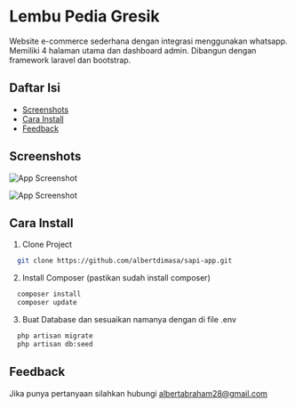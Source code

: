 
# Lembu Pedia Gresik

Website e-commerce sederhana dengan integrasi
menggunakan whatsapp. Memiliki 4 halaman utama
dan dashboard admin. Dibangun dengan framework 
laravel dan bootstrap.
## Daftar Isi

 - [Screenshots](#screenshots)
 - [Cara Install](#install)
 - [Feedback](#feedback)


## Screenshots

![App Screenshot](https://i.ibb.co/2Fc5GTV/Dashboard.png)

![App Screenshot](https://i.ibb.co/3hMndWz/Admin.png)

## Cara Install

1. Clone Project 
```bash
  git clone https://github.com/albertdimasa/sapi-app.git
```

2. Install Composer (pastikan sudah install composer)
```bash
  composer install
  composer update
```

3. Buat Database dan sesuaikan namanya dengan di file .env
```bash
  php artisan migrate
  php artisan db:seed
```
## Feedback

Jika punya pertanyaan silahkan hubungi albertabraham28@gmail.com
